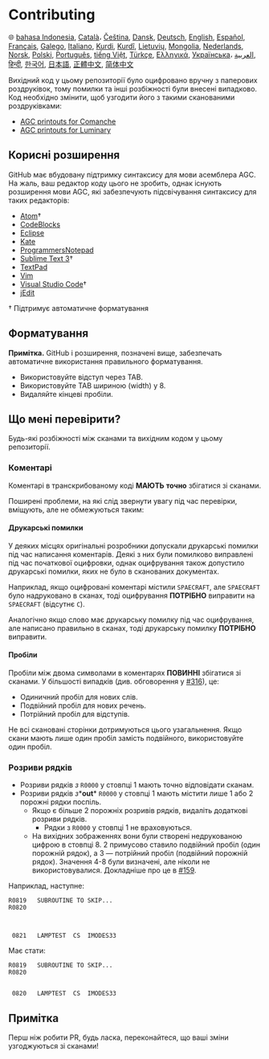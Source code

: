 # Contributing

🌐
[bahasa Indonesia][ID],
[Català][CA]،
[Čeština][CZ],
[Dansk][DA],
[Deutsch][DE],
[English][EN],
[Español][ES],
[Français][FR],
[Galego][GL],
[Italiano][IT],
[Kurdi][KU],
[Kurdî][KU],
[Lietuvių][LT],
[Mongolia][MN],
[Nederlands][NL],
[Norsk][NO],
[Polski][PL],
[Português][PT_BR],
[tiếng Việt][VI],
[Türkçe][TR],
[Ελληνικά][GR],
[Українська][UK]،
[العربية][AR],
[हिन्दी][HI_IN],
[한국어][KO_KR],
[日本語][JA],
[正體中文][ZH_TW],
[简体中文][ZH_CN]

[AR]:CONTRIBUTING.ar.md
[CA]:CONTRIBUTING.ca.md
[CZ]:CONTRIBUTING.cz.md
[DA]:CONTRIBUTING.da.md
[DE]:CONTRIBUTING.de.md
[EN]:../CONTRIBUTING.md
[ES]:CONTRIBUTING.es.md
[FR]:CONTRIBUTING.fr.md
[GL]:CONTRIBUTING.gl.md
[GR]:CONTRIBUTING.gr.md
[HI_IN]:CONTRIBUTING.hi_in.md
[ID]:CONTRIBUTING.id.md
[IT]:CONTRIBUTING.it.md
[JA]:CONTRIBUTING.ja.md
[KO_KR]:CONTRIBUTING.ko_kr.md
[KU]:CONTRIBUTING.ku.md
[LT]:CONTRIBUTING.lt.md
[MN]:CONTRIBUTING.mn.md
[NL]:CONTRIBUTING.nl.md
[NO]:CONTRIBUTING.no.md
[PL]:CONTRIBUTING.pl.md
[PT_BR]:CONTRIBUTING.pt_br.md
[TR]:CONTRIBUTING.tr.md
[UK]:CONTRIBUTING.uk.md
[VI]:CONTRIBUTING.vi.md
[ZH_CN]:CONTRIBUTING.zh_cn.md
[ZH_TW]:CONTRIBUTING.zh_tw.md

Вихідний код у цьому репозиторії було оцифровано вручну з паперових роздруківок, тому помилки та інші розбіжності були внесені випадково. Код необхідно змінити, щоб узгодити його з такими сканованими роздруківками:

- [AGC printouts for Comanche][8]
- [AGC printouts for Luminary][9]

## Корисні розширення

GitHub має вбудовану підтримку синтаксису для мови асемблера AGC. На жаль, ваш редактор коду цього не зробить, однак існують розширення мови AGC, які забезпечують підсвічування синтаксису для таких редакторів:

- [Atom][Atom]†
- [CodeBlocks][CodeBlocks]
- [Eclipse][Eclipse]
- [Kate][Kate]
- [ProgrammersNotepad][ProgrammersNotepad]
- [Sublime Text 3][Sublime Text]†
- [TextPad][TextPad]
- [Vim][Vim]
- [Visual Studio Code][VisualStudioCode]†
- [jEdit][jEdit]

† Підтримує автоматичне форматування

[Atom]:https://github.com/Alhadis/language-agc
[CodeBlocks]:https://github.com/virtualagc/virtualagc/tree/master/Contributed/SyntaxHighlight/CodeBlocks
[Eclipse]:https://github.com/virtualagc/virtualagc/tree/master/Contributed/SyntaxHighlight/Eclipse
[Kate]:https://github.com/virtualagc/virtualagc/tree/master/Contributed/SyntaxHighlight/Kate
[ProgrammersNotepad]:https://github.com/virtualagc/virtualagc/tree/master/Contributed/SyntaxHighlight/ProgrammersNotepad
[Sublime Text]:https://github.com/jimlawton/AGC-Assembly
[TextPad]:https://github.com/virtualagc/virtualagc/tree/master/Contributed/SyntaxHighlight/TextPad
[Vim]:https://github.com/wsdjeg/vim-assembly
[VisualStudioCode]:https://github.com/wopian/agc-assembly
[jEdit]:https://github.com/virtualagc/virtualagc/tree/master/Contributed/SyntaxHighlight/jEdit

## Форматування

**Примітка.** GitHub і розширення, позначені вище, забезпечать автоматичне використання правильного форматування.

- Використовуйте відступ через TAB.
- Використовуйте TAB шириною (width) у 8.
- Видаляйте кінцеві пробіли.

## Що мені перевірити?

Будь-які розбіжності між сканами та вихідним кодом у цьому репозиторії.

### Коментарі

Коментарі в транскрибованому коді **МАЮТЬ** **точно** збігатися зі сканами.

Поширені проблеми, на які слід звернути увагу під час перевірки, вміщують, але не обмежуються таким:

#### Друкарські помилки

У деяких місцях оригінальні розробники допускали друкарські помилки під час написання коментарів. Деякі з них були помилково виправлені під час початкової оцифровки, однак оцифрування також допустило друкарські помилки, яких не було в сканованих документах.

Наприклад, якщо оцифровані коментарі містили `SPAECRAFT`, але `SPAECRAFT` було надруковано в сканах, тоді оцифрування **ПОТРІБНО** виправити на `SPAECRAFT` (відсутнє `C`).

Аналогічно якщо слово має друкарську помилку під час оцифрування, але написано правильно в сканах, тоді друкарську помилку **ПОТРІБНО** виправити.

#### Пробіли

Пробіли між двома символами в коментарях **ПОВИННІ** збігатися зі сканами. У більшості випадків (див. обговорення у [#316][10]), це:

- Одиничний пробіл для нових слів.
- Подвійний пробіл для нових речень.
- Потрійний пробіл для відступів.

Не всі скановані сторінки дотримуються цього узагальнення. Якщо скани мають лише один пробіл замість подвійного, використовуйте один пробіл.

### Розриви рядків

- Розриви рядків *з* `R0000` у стовпці 1 мають точно відповідати сканам.
- Розриви рядків *з**__out__* `R0000` у стовпці 1 мають містити лише 1 або 2 порожні рядки поспіль.
  - Якщо є більше 2 порожніх розривів рядків, видаліть додаткові розриви рядків.
    - Рядки з `R0000` у стовпці 1 не враховуються.
  - На вихідних зображеннях вони були створені недрукованою цифрою в стовпці 8. 2 примусово ставило подвійний пробіл (один порожній рядок), а 3 — потрійний пробіл (подвійний порожній рядок). Значення 4-8 були визначені, але ніколи не використовувалися. Докладніше про це в [#159][7].

Наприклад, наступне:

```plain
R0819   SUBROUTINE TO SKIP...
R0820



 0821   LAMPTEST  CS  IMODES33
```

Має стати:

```plain
R0819   SUBROUTINE TO SKIP...
R0820


 0820   LAMPTEST  CS  IMODES33
```

## Примітка

Перш ніж робити PR, будь ласка, переконайтеся, що ваші зміни узгоджуються зі сканами!

[0]:https://github.com/chrislgarry/Apollo-11/pull/new/master
[1]:http://www.ibiblio.org/apollo/ScansForConversion/Luminary099/
[2]:http://www.ibiblio.org/apollo/ScansForConversion/Comanche055/
[6]:https://github.com/wopian/agc-assembly#user-settings
[7]:https://github.com/chrislgarry/Apollo-11/issues/159
[8]:http://www.ibiblio.org/apollo/ScansForConversion/Comanche055/
[9]:http://www.ibiblio.org/apollo/ScansForConversion/Luminary099/
[10]:https://github.com/chrislgarry/Apollo-11/pull/316#pullrequestreview-102892741
